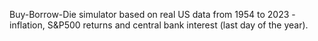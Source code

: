 Buy-Borrow-Die simulator based on real US data from 1954 to 2023 - inflation, S&P500 returns and central bank interest (last day of the year).
